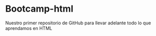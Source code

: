 # Bootcamp-html

Nuestro primer repositorio de GitHub para llevar adelante todo lo que aprendamos en HTML